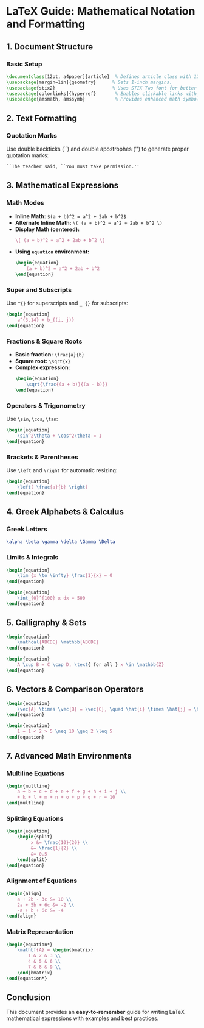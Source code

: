 # LaTeX Guide: Mathematical Notation and Formatting

## 1. **Document Structure**
### **Basic Setup**
```latex
\documentclass[12pt, a4paper]{article}  % Defines article class with 12pt font size and A4 paper size.
\usepackage[margin=1in]{geometry}      % Sets 1-inch margins.
\usepackage{stix2}                     % Uses STIX Two font for better typography.
\usepackage[colorlinks]{hyperref}       % Enables clickable links with color.
\usepackage{amsmath, amssymb}           % Provides enhanced math symbols and environments.
```

## 2. **Text Formatting**
### **Quotation Marks**
Use double backticks (``) and double apostrophes ('') to generate proper quotation marks:
```latex
``The teacher said, ``You must take permission.''
```

## 3. **Mathematical Expressions**
### **Math Modes**
- **Inline Math:** `$(a + b)^2 = a^2 + 2ab + b^2$`
- **Alternate Inline Math:** `\( (a + b)^2 = a^2 + 2ab + b^2 \)`
- **Display Math (centered):**
  ```latex
  \[ (a + b)^2 = a^2 + 2ab + b^2 \]
  ```
- **Using `equation` environment:**
  ```latex
  \begin{equation}
      (a + b)^2 = a^2 + 2ab + b^2
  \end{equation}
  ```

### **Super and Subscripts**
Use `^{}` for superscripts and `_ {}` for subscripts:
```latex
\begin{equation}
    a^{3.14} + b_{(i, j)}
\end{equation}
```

### **Fractions & Square Roots**
- **Basic fraction:** `\frac{a}{b}`
- **Square root:** `\sqrt{x}`
- **Complex expression:**
  ```latex
  \begin{equation}
      \sqrt{\frac{(a + b)}{(a - b)}}
  \end{equation}
  ```

### **Operators & Trigonometry**
Use `\sin`, `\cos`, `\tan`:
```latex
\begin{equation}
    \sin^2\theta + \cos^2\theta = 1
\end{equation}
```

### **Brackets & Parentheses**
Use `\left` and `\right` for automatic resizing:
```latex
\begin{equation}
    \left( \frac{a}{b} \right)
\end{equation}
```

## 4. **Greek Alphabets & Calculus**
### **Greek Letters**
```latex
\alpha \beta \gamma \delta \Gamma \Delta
```

### **Limits & Integrals**
```latex
\begin{equation}
    \lim_{x \to \infty} \frac{1}{x} = 0
\end{equation}
```
```latex
\begin{equation}
    \int_{0}^{100} x dx = 500
\end{equation}
```

## 5. **Calligraphy & Sets**
```latex
\begin{equation}
    \mathcal{ABCDE} \mathbb{ABCDE}
\end{equation}
```
```latex
\begin{equation}
    A \cup B = C \cap D, \text{ for all } x \in \mathbb{Z}
\end{equation}
```

## 6. **Vectors & Comparison Operators**
```latex
\begin{equation}
    \vec{A} \times \vec{B} = \vec{C}, \quad \hat{i} \times \hat{j} = \hat{k}
\end{equation}
```

```latex
\begin{equation}
    1 = 1 < 2 > 5 \neq 10 \geq 2 \leq 5
\end{equation}
```

## 7. **Advanced Math Environments**
### **Multiline Equations**
```latex
\begin{multline}
    a + b + c + d + e + f + g + h + i + j \\
    + k + l + m + n + o + p + q + r = 10
\end{multline}
```

### **Splitting Equations**
```latex
\begin{equation}
    \begin{split}
         x &= \frac{10}{20} \\
         &= \frac{1}{2} \\
         &= 0.5
    \end{split}
\end{equation}
```

### **Alignment of Equations**
```latex
\begin{align}
    a + 2b - 3c &= 10 \\
    2a + 5b + 6c &= -2 \\
    -a + b + 6c &= -4
\end{align}
```

### **Matrix Representation**
```latex
\begin{equation*}
    \mathbf{A} = \begin{bmatrix}
        1 & 2 & 3 \\
        4 & 5 & 6 \\
        7 & 8 & 9 \\
    \end{bmatrix}
\end{equation*}
```

## **Conclusion**
This document provides an **easy-to-remember** guide for writing LaTeX mathematical expressions with examples and best practices. 
